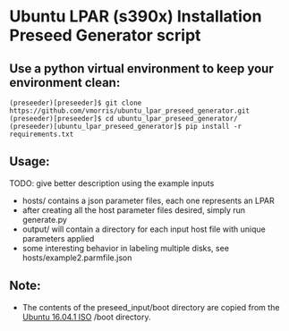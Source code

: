 # Ubuntu LPAR (s390x) Installation Preseed Generator script

## Use a python virtual environment to keep your environment clean:

```$ virtualenv preseeder; cd preseeder/; source bin/activate
(preseeder)[preseeder]$ git clone https://github.com/vmorris/ubuntu_lpar_preseed_generator.git
(preseeder)[preseeder]$ cd ubuntu_lpar_preseed_generator/
(preseeder)[ubuntu_lpar_preseed_generator]$ pip install -r requirements.txt
```

## Usage:
TODO: give better description using the example inputs
* hosts/ contains a json parameter files, each one represents an LPAR
* after creating all the host parameter files desired, simply run generate.py
* output/ will contain a directory for each input host file with unique parameters applied
* some interesting behavior in labeling multiple disks, see hosts/example2.parmfile.json

## Note:
* The contents of the preseed_input/boot directory are copied from the [Ubuntu 16.04.1 ISO][1] /boot directory.

[1]: http://cdimage.ubuntu.com/releases/xenial/release/ubuntu-16.04.1-server-s390x.iso
